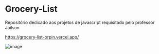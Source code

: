 # Grocery-List
Repositório dedicado aos projetos de javascript requisitado pelo professor Jailson


https://grocery-list-orpin.vercel.app/


![image](https://github.com/tamiressil/Grocery-List/assets/163886976/09029201-e0a2-4ee9-b097-7cfaa3374f5f)
